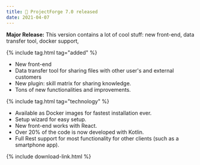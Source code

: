 ```yaml
---
title: 🚀 ProjectForge 7.0 released
date: 2021-04-07 
---
```


__Major Release:__ This version contains a lot of cool stuff: new front-end, data transfer tool, docker support, 

{% include tag.html tag="added" %}
- New front-end
- Data transfer tool for sharing files with other user's and external customers
- New plugin: skill matrix for sharing knowledge.
- Tons of new functionalities and improvements.

{% include tag.html tag="technology" %}
- Available as Docker images for fastest installation ever.
- Setup wizard for easy setup.
- New front-end works with React.
- Over 20% of the code is now developed with Kotlin.
- Full Rest support for most functionality for other clients (such as a smartphone app).

{% include download-link.html %}
